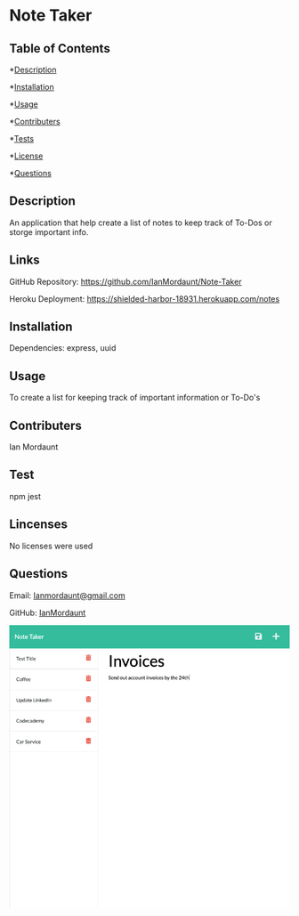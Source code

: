 
  # Note Taker

  ## Table of Contents
  *[Description](#description)

  *[Installation](#installation)

  *[Usage](#usage)

  *[Contributers](#contribute)

  *[Tests](#tests)

  *[License](#license)

  *[Questions](#questions)


  <a name='description'></a>
  ## Description

  An application that help create a list of notes to keep track of To-Dos or storge important info.

  ## Links

  GitHub Repository: https://github.com/IanMordaunt/Note-Taker
  
  Heroku Deployment: https://shielded-harbor-18931.herokuapp.com/notes

  <a name='installation'></a>
  ## Installation

  Dependencies: express, uuid

  <a name='usage'></a>
  ## Usage

  To create a list for keeping track of important information or To-Do's

  <a name='contribute'></a>
  ## Contributers

  Ian Mordaunt

  <a name='tests'></a>
  ## Test

  npm jest

  <a name='license'></a>
  ## Lincenses

  No licenses were used

  <a name='questions'></a>
  ## Questions

  Email: Ianmordaunt@gmail.com

  GitHub: <a href="https://www.github.com/IanMordaunt" target="_blank">IanMordaunt</a>
  
  ![alt text](https://github.com/IanMordaunt/Note-Taker/blob/main/Assets/sample_Note-Takerbor.png)
  